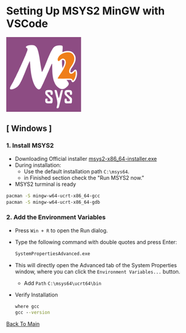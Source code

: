 # Setting Up MSYS2 MinGW with VSCode

<img src="image/msys2.png" alt="MSYS2 Logo" width="200">

## [ Windows ]

### 1. Install MSYS2
* Downloading Official installer [msys2-x86_64-installer.exe](https://github.com/msys2/msys2-installer/releases/download/2025-06-22/msys2-x86_64-20250622.exe)
* During installation:
   - Use the default installation path `C:\msys64`.
   - in Finished section check the "Run MSYS2 now."
* MSYS2 turminal is ready
```bash
pacman -S mingw-w64-ucrt-x86_64-gcc
pacman -S mingw-w64-ucrt-x86_64-gdb
```

### 2. Add the Environment Variables
* Press `Win + R` to open the Run dialog.
* Type the following command with double quotes and press Enter:
   ```bash
   SystemPropertiesAdvanced.exe
   ```
* This will directly open the Advanced tab of the System Properties window, where you can click the `Environment Variables...` button.

    - Add `Path` `C:\msys64\ucrt64\bin`
* Verify Installation
    ```cmd
    where gcc
    gcc --version
    ```
    
[Back To Main](../README.md)